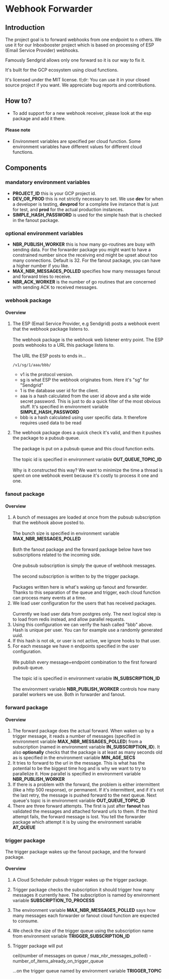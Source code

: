 # Webhook Forwarder

## Introduction

The project goal is to forward webhooks from one endpoint to n others. We use it for our Inboxbooster project which is 
based on processing of ESP (Email Service Provider) webhooks.

Famously Sendgrid allows only one forward so it is our way to fix it.


It's built for the GCP ecosystem using cloud functions.


It's licensed under the MIT license. tl;dr: You can use it in your closed source
project if you want. We appreciate
bug reports and contributions.


## How to?

- To add support for a new webhook receiver, please look at the esp package and add it there.


#### Please note
* Environment variables are specified per cloud function. Some environment variables
  have different values for different cloud functions.

## Components

### mandatory environment variables
* **PROJECT_ID** this is your GCP project id.
* **DEV_OR_PROD** this is not strictly necessary to set. We use **dev** for when a 
  developer is testing, **devprod** for a complete live instance that is just for
  test, and **prod** for the actual production instances.
* **SIMPLE_HASH_PASSWORD** is used for the simple hash that is checked in
  the fanout package.

### optional environment variables
* **NBR_PUBLISH_WORKER** this is how many go-routines are busy with sending data.
  For the forwarder package you might want to have a constrained number since 
  the receiving end might be upset about too many connections. Default is 32.
  For the fanout package, you can have a higher number if you like.
* **MAX_NBR_MESSAGES_POLLED** specifies how many messages fanout and forward
  tries to receive.
* **NBR_ACK_WORKER** is the number of go routines that are concerned with sending ACK
  to received messages.

### webhook package

#### Overview
1. The ESP (Email Service Provider, e.g Sendgrid) posts a webhook event that
   the webhook package listens to.
   <br><br>
   The webhook package is the webhook web listener entry point.
   The ESP posts webhooks to a URL this package listens to.
   <br><br>
   The URL the ESP posts to ends in...
 
       /v1/sg/1/aaa/bbb/

   * v1 is the protocol version.
   * sg is what ESP the webhook originates from. Here it's "sg" for "Sendgrid"
   * 1 is the database user id for the client.
   * aaa is a hash calculated from the user id above and a site wide secret password.
     This is just to do a quick filter of the most obvious stuff.
     It's specified in environment variable **SIMPLE_HASH_PASSWORD**
   * bbb is a hash calculated using user specific data.
     It therefore requires used data to be read
2. The webhook package does a quick check it's valid, and then it pushes
   the package to a pubsub queue.
   <br><br>
   The package is put on a pubsub queue and this cloud function exits.
   <br><br>
   The topic id is specified in environment variable **OUT_QUEUE_TOPIC_ID**
   <br><br>
   Why is it constructed this way? We want to minimize the time a thread is spent
   on one webhook event because it's costly to process it one and one.

### fanout package

#### Overview
1. A bunch of messages are loaded at once from the pubsub subscription that the 
   webhook above posted to.
   <br><br>
   The bunch size is specified in environment variable **MAX_NBR_MESSAGES_POLLED**
   <br><br>
   Both the fanout package and the forward package below have two subscriptions
   related to the incoming side.
   <br><br>
   One pubsub subscription is simply the queue of webhook messages.
   <br><br>
   The second subscription is written to by the trigger package.
   <br><br>
   Packages written here is what's waking up fanout and forwarder.
   Thanks to this separation of the queue and trigger, each cloud function can
   process many events at a time.
2. We load user configuration for the users that has received packages.
   <br><br>
   Currently we load user data from postgres only.
   The next logical step is to load from redis instead, and allow parallel requests.
3. Using this configuration we can verify the hash called "bbb" above.
   Hash is unique per user. You can for example use a randomly generated uuid.
4. If this hash is not ok, or user is not active, we ignore hooks to that user.
5. For each message we have n endpoints specified in the user configuration.
   <br><br>
   We publish every message+endpoint combination to the first forward pubsub queue.
   <br><br>
   The topic id is specified in environment variable **IN_SUBSCRIPTION_ID**
   <br><br>
   The environment variable **NBR_PUBLISH_WORKER** controls how many parallel
   workers we use. Both in forwarder and fanout.

### forward package

#### Overview
1. The forward package does the actual forward. When waken up by a trigger message,
   it reads a number of messages (specified in environment variable 
   **MAX_NBR_MESSAGES_POLLED**) from a subscription 
   (named in environment variable **IN_SUBSCRIPTION_ID**).
   It also **optionally** checks that the package is at least as many seconds old
   as is specified in the environment variable **MIN_AGE_SECS**
2. It tries to forward to the url in the message.
   This is what has the potential to be the biggest time hog and is why we
   want to try to parallelize it.
   How parallel is specified in environment variable **NBR_PUBLISH_WORKER**
3. If there is a problem with the forward, the problem is either intermittent
   (like a http 500 response), or permanent. If it's intermittent, and if it's
   not the last retry, the message is pushed forward to the next queue.
   Next queue's topic is in environment variable **OUT_QUEUE_TOPIC_ID**
4. There are three forward attempts. The first is just after **fanout** has
   validated the messages and attached forward urls to them. If the third
   attempt fails, the forward message is lost.
   You tell the forwarder package which attempt it is by using the
   environment variable **AT_QUEUE**
   
### trigger package
The trigger package wakes up the fanout package, and the forward package.

#### Overview
1. A Cloud Scheduler pubsub trigger wakes up the trigger package.
2. Trigger package checks the subscription it should trigger how many
   messages it currently have. The subscription is named by
   environment variable **SUBSCRIPTION_TO_PROCESS**
3. The environment variable **MAX_NBR_MESSAGES_POLLED** says how many messages
   each forwarder or fanout cloud function are expected to consume.
4. We check the size of the trigger queue using the subscription name
   from environment variable **TRIGGER_SUBSCRIPTION_ID**
5. Trigger package will put 
   
   ceil(number of messages on queue / max_nbr_messages_polled) - number_of_items_already_on_trigger_queue
   
   ...on the trigger queue named by environment variable
   **TRIGGER_TOPIC**
   

